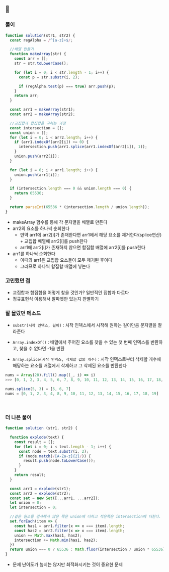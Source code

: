 ## 🔼

### 풀이

```javascript
function solution(str1, str2) {
  const regAlpha = /^[a-z]+$/;

  //배열 만들기
  function makeArray(str) {
    const arr = [];
    str = str.toLowerCase();

    for (let i = 0; i < str.length - 1; i++) {
      const p = str.substr(i, 2);

      if (regAlpha.test(p) === true) arr.push(p);
    }
    return arr;
  }

  const arr1 = makeArray(str1);
  const arr2 = makeArray(str2);

  //교집합과 합집합을 구하는 과정
  const intersection = [];
  const union = [];
  for (let i = 0; i < arr2.length; i++) {
    if (arr1.indexOf(arr2[i]) >= 0) {
      intersection.push(arr1.splice(arr1.indexOf(arr2[i]), 1));
    }
    union.push(arr2[i]);
  }

  for (let i = 0; i < arr1.length; i++) {
    union.push(arr1[i]);
  }

  if (intersection.length === 0 && union.length === 0) {
    return 65536;
  }

  return parseInt(65536 * (intersection.length / union.length));
}
```

- makeArray 함수를 통해 각 문자열을 배열로 만든다
- arr2의 요소를 하나씩 순회한다
  - 만약 arr1에 arr2[i]가 존재한다면 arr1에서 해당 요소를 제거한다(splice연산) + 교집합 배열에 arr2[i]를 push한다
  - arr1에 arr2[i]가 존재하지 않으면 합집합 배열에 arr2[i]를 push한다
- arr1를 하나씩 순회한다
  - 이때의 arr1은 교집합 요소들이 모두 제거된 후이다
  - 그러므로 하나씩 합집합 배열에 넣는다

### 고민했던 점

- 교집합과 합집합을 어떻게 찾을 것인가? 일반적인 집합과 다르다
- 정규표현식 이용해서 알파벳만 있는지 판별하기 

### 잘 몰랐던 메소드
- `substr(시작 인덱스, 길이)` : 시작 인덱스에서 시작해 원하는 길이만큼 문자열을 잘라준다
- `Array.indexOf()` : 배열에서 주어진 요소를 찾을 수 있는 첫 번째 인덱스를 반환하고, 찾을 수 없다면 -1을 반환
  <br>

- `Array.splice(시작 인덱스, 삭제할 값의 개수)` : 시작 인덱스로부터 삭제할 개수에 해당하는 요소를 배열에서 삭제하고 그 삭제된 요소를 반환한다

```javascript
nums = Array(20).fill().map((_, i) => i)
>>> [0, 1, 2, 3, 4, 5, 6, 7, 8, 9, 10, 11, 12, 13, 14, 15, 16, 17, 18, 19]

nums.splice(5, 3) = [5, 6, 7]
nums = [0, 1, 2, 3, 4, 8, 9, 10, 11, 12, 13, 14, 15, 16, 17, 18, 19]
```
<br>

### 더 나은 풀이

```javascript
function solution (str1, str2) {

  function explode(text) {
    const result = [];
    for (let i = 0; i < text.length - 1; i++) {
      const node = text.substr(i, 2);
      if (node.match(/[A-Za-z]{2}/)) {
        result.push(node.toLowerCase());
      }
    }
    return result;
  }

  const arr1 = explode(str1);
  const arr2 = explode(str2);
  const set = new Set([...arr1, ...arr2]);
  let union = 0;
  let intersection = 0;

  //같은 원소를 검사해서 많은 쪽은 union에 더하고 적은쪽은 intersection에 더한다.
  set.forEach(item => {
    const has1 = arr1.filter(x => x === item).length;
    const has2 = arr2.filter(x => x === item).length;
    union += Math.max(has1, has2);
    intersection += Math.min(has1, has2);
  })
  return union === 0 ? 65536 : Math.floor(intersection / union * 65536);
}
```

- 문제 난이도가 높지는 않지만 최적화시키는 것이 중요한 문제